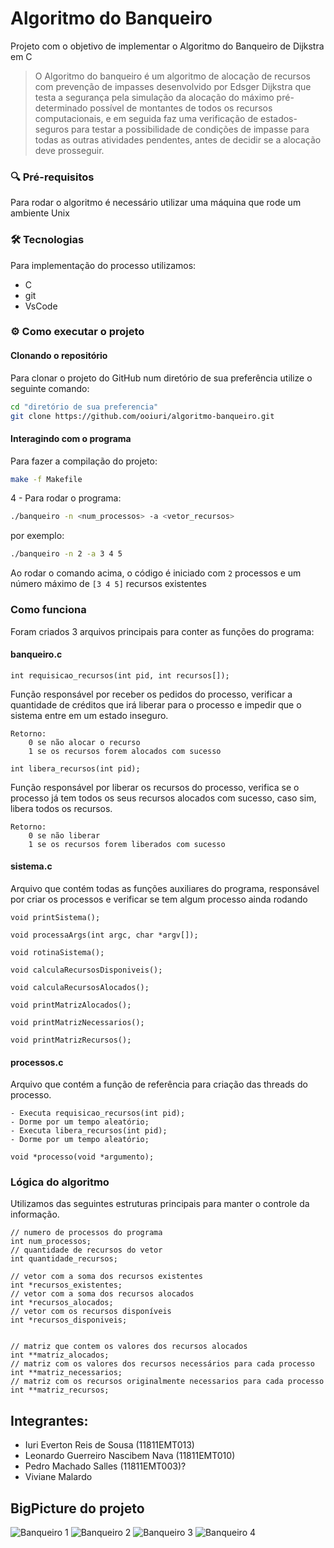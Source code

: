 # Algoritmo do Banqueiro

Projeto com o objetivo de implementar o Algoritmo do Banqueiro de Dijkstra em C

> O Algoritmo do banqueiro é um algoritmo de alocação de recursos com prevenção de impasses desenvolvido por Edsger Dijkstra que testa a segurança pela simulação da alocação do máximo pré-determinado possível de montantes de todos os recursos computacionais, e em seguida faz uma verificação de estados-seguros para testar a possibilidade de condições de impasse para todas as outras atividades pendentes, antes de decidir se a alocação deve prosseguir.

### 🔍 Pré-requisitos
Para rodar o algoritmo é necessário utilizar uma máquina que rode um ambiente Unix

### 🛠 Tecnologias
Para implementação do processo utilizamos:
- C
- git
- VsCode
### ⚙️ Como executar o projeto
#### Clonando o repositório
Para clonar o projeto do GitHub num diretório de sua preferência utilize o seguinte comando:
```bash
cd "diretório de sua preferencia"
git clone https://github.com/ooiuri/algoritmo-banqueiro.git
```

#### Interagindo com o programa
Para fazer a compilação do projeto:
```bash
make -f Makefile
```

4 - Para rodar o programa:
```bash
./banqueiro -n <num_processos> -a <vetor_recursos>
```
por exemplo:
```bash
./banqueiro -n 2 -a 3 4 5
```
Ao rodar o comando acima, o código é iniciado com `2` processos e um número máximo de `[3 4 5]` recursos existentes

### Como funciona
Foram criados 3 arquivos principais para conter as funções do programa:
#### banqueiro.c

```int requisicao_recursos(int pid, int recursos[]);```

Função responsável por receber os pedidos do processo, verificar a quantidade de créditos que irá liberar para o processo e impedir que o sistema entre em um estado inseguro.

    Retorno:
        0 se não alocar o recurso
        1 se os recursos forem alocados com sucesso

```int libera_recursos(int pid);```

Função responsável por liberar os recursos do processo, verifica se o processo já tem todos os seus recursos alocados com sucesso, caso sim, libera todos os recursos.

    Retorno:
        0 se não liberar
        1 se os recursos forem liberados com sucesso

#### sistema.c

Arquivo que contém todas as funções auxiliares do programa, responsável por criar os processos e verificar se tem algum processo ainda rodando

```void printSistema();```

```void processaArgs(int argc, char *argv[]);```

```void rotinaSistema();```

```void calculaRecursosDisponiveis();```

```void calculaRecursosAlocados();```

```void printMatrizAlocados();```

```void printMatrizNecessarios();```

```void printMatrizRecursos();```

#### processos.c

Arquivo que contém a função de referência para criação das threads do processo.
    
    - Executa requisicao_recursos(int pid);
    - Dorme por um tempo aleatório;
    - Executa libera_recursos(int pid);
    - Dorme por um tempo aleatório;

```void *processo(void *argumento);```

### Lógica do algoritmo

Utilizamos das seguintes estruturas principais para manter o controle da informação. 

```
// numero de processos do programa
int num_processos;
// quantidade de recursos do vetor
int quantidade_recursos;

// vetor com a soma dos recursos existentes
int *recursos_existentes;
// vetor com a soma dos recursos alocados
int *recursos_alocados;
// vetor com os recursos disponíveis
int *recursos_disponiveis;


// matriz que contem os valores dos recursos alocados
int **matriz_alocados;
// matriz com os valores dos recursos necessários para cada processo
int **matriz_necessarios;
// matriz com os recursos originalmente necessarios para cada processo
int **matriz_recursos;
```

## Integrantes:
 - Iuri Everton Reis de Sousa (11811EMT013)
 - Leonardo Guerreiro Nascibem Nava (11811EMT010)
 - Pedro Machado Salles (11811EMT003)?
 - Viviane Malardo 

## BigPicture do projeto

![Banqueiro 1](/assets/banqueiro1.jpeg)
![Banqueiro 2](/assets/banqueiro2.jpeg)
![Banqueiro 3](/assets/banqueiro3.jpeg)
![Banqueiro 4](/assets/banqueiro4.jpeg)

